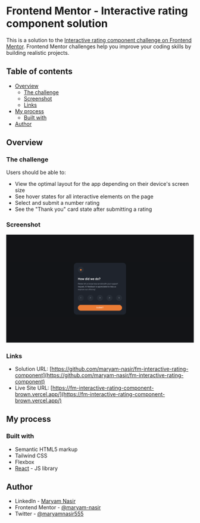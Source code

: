 # Frontend Mentor - Interactive rating component solution

This is a solution to the [Interactive rating component challenge on Frontend Mentor](https://www.frontendmentor.io/challenges/interactive-rating-component-koxpeBUmI). Frontend Mentor challenges help you improve your coding skills by building realistic projects.

## Table of contents

- [Overview](#overview)
  - [The challenge](#the-challenge)
  - [Screenshot](#screenshot)
  - [Links](#links)
- [My process](#my-process)
  - [Built with](#built-with)
- [Author](#author)

## Overview

### The challenge

Users should be able to:

- View the optimal layout for the app depending on their device's screen size
- See hover states for all interactive elements on the page
- Select and submit a number rating
- See the "Thank you" card state after submitting a rating

### Screenshot

![](./screenshot.png)

### Links

- Solution URL: [https://github.com/maryam-nasir/fm-interactive-rating-component](https://github.com/maryam-nasir/fm-interactive-rating-component)
- Live Site URL: [https://fm-interactive-rating-component-brown.vercel.app/](https://fm-interactive-rating-component-brown.vercel.app/)

## My process

### Built with

- Semantic HTML5 markup
- Tailwind CSS
- Flexbox
- [React](https://reactjs.org/) - JS library

## Author

- LinkedIn - [Maryam Nasir](https://www.linkedin.com/in/maryam-nasir/)
- Frontend Mentor - [@maryam-nasir](https://www.frontendmentor.io/profile/maryam-nasir)
- Twitter - [@maryamnasir555](https://twitter.com/maryamnasir555)
